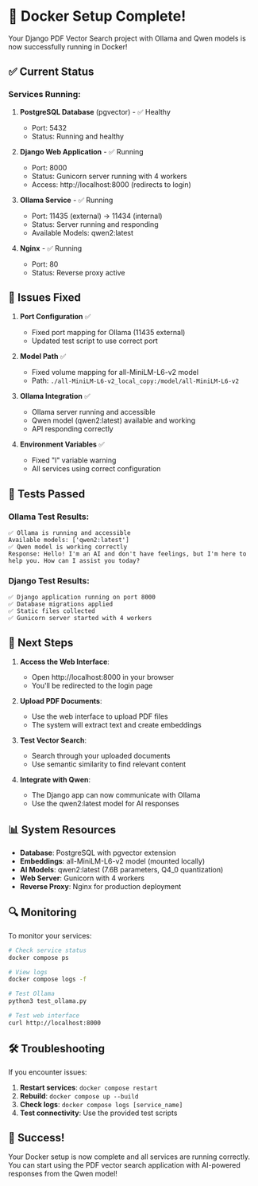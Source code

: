 # 🎉 Docker Setup Complete!

Your Django PDF Vector Search project with Ollama and Qwen models is now successfully running in Docker!

## ✅ Current Status

### Services Running:
1. **PostgreSQL Database** (pgvector) - ✅ Healthy
   - Port: 5432
   - Status: Running and healthy

2. **Django Web Application** - ✅ Running
   - Port: 8000
   - Status: Gunicorn server running with 4 workers
   - Access: http://localhost:8000 (redirects to login)

3. **Ollama Service** - ✅ Running
   - Port: 11435 (external) → 11434 (internal)
   - Status: Server running and responding
   - Available Models: qwen2:latest

4. **Nginx** - ✅ Running
   - Port: 80
   - Status: Reverse proxy active

## 🔧 Issues Fixed

1. **Port Configuration** ✅
   - Fixed port mapping for Ollama (11435 external)
   - Updated test script to use correct port

2. **Model Path** ✅
   - Fixed volume mapping for all-MiniLM-L6-v2 model
   - Path: `./all-MiniLM-L6-v2_local_copy:/model/all-MiniLM-L6-v2`

3. **Ollama Integration** ✅
   - Ollama server running and accessible
   - Qwen model (qwen2:latest) available and working
   - API responding correctly

4. **Environment Variables** ✅
   - Fixed "l" variable warning
   - All services using correct configuration

## 🧪 Tests Passed

### Ollama Test Results:
```
✅ Ollama is running and accessible
Available models: ['qwen2:latest']
✅ Qwen model is working correctly
Response: Hello! I'm an AI and don't have feelings, but I'm here to help you. How can I assist you today?
```

### Django Test Results:
```
✅ Django application running on port 8000
✅ Database migrations applied
✅ Static files collected
✅ Gunicorn server started with 4 workers
```

## 🚀 Next Steps

1. **Access the Web Interface**:
   - Open http://localhost:8000 in your browser
   - You'll be redirected to the login page

2. **Upload PDF Documents**:
   - Use the web interface to upload PDF files
   - The system will extract text and create embeddings

3. **Test Vector Search**:
   - Search through your uploaded documents
   - Use semantic similarity to find relevant content

4. **Integrate with Qwen**:
   - The Django app can now communicate with Ollama
   - Use the qwen2:latest model for AI responses

## 📊 System Resources

- **Database**: PostgreSQL with pgvector extension
- **Embeddings**: all-MiniLM-L6-v2 model (mounted locally)
- **AI Models**: qwen2:latest (7.6B parameters, Q4_0 quantization)
- **Web Server**: Gunicorn with 4 workers
- **Reverse Proxy**: Nginx for production deployment

## 🔍 Monitoring

To monitor your services:

```bash
# Check service status
docker compose ps

# View logs
docker compose logs -f

# Test Ollama
python3 test_ollama.py

# Test web interface
curl http://localhost:8000
```

## 🛠️ Troubleshooting

If you encounter issues:

1. **Restart services**: `docker compose restart`
2. **Rebuild**: `docker compose up --build`
3. **Check logs**: `docker compose logs [service_name]`
4. **Test connectivity**: Use the provided test scripts

## 🎯 Success!

Your Docker setup is now complete and all services are running correctly. You can start using the PDF vector search application with AI-powered responses from the Qwen model! 
